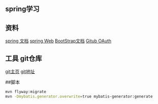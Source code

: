 ## spring学习

## 资料
[spring 文档](https://spring.io/guides)
[spring Web](https://spring.io/guides/gs/serving-web-content/)
[BootStrap文档](https://v3.bootcss.com/getting-started/)
[Gitub OAuth](https://developer.github.com/apps/building-github-apps/creating-a-github-app/)

## 工具 git仓库
[git主页](https://github.com/xiaoming-code/community)
[git地址](https://github.com/xiaoming-code/community.git (https))

##脚本
```bash
mvn flyway:migrate
mvn -Dmybatis.generator.overwrite=true mybatis-generator:generate
```
